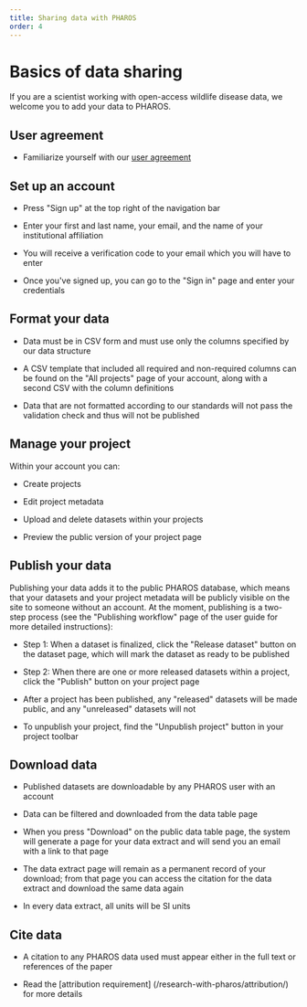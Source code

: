```yaml
---
title: Sharing data with PHAROS
order: 4
---
```


# Basics of data sharing

If you are a scientist working with open-access wildlife disease data, we welcome you to add your data to PHAROS. 

## User agreement

- Familiarize yourself with our [user agreement](/user-agreement/)

## Set up an account

- Press "Sign up" at the top right of the navigation bar

- Enter your first and last name, your email, and the name of your institutional affiliation

- You will receive a verification code to your email which you will have to enter 

- Once you've signed up, you can go to the "Sign in" page and enter your credentials 

## Format your data

- Data must be in CSV form and must use only the columns specified by our data structure 

- A CSV template that included all required and non-required columns can be found on the "All projects" page of your account, along with a second CSV with the column definitions 

- Data that are not formatted according to our standards will not pass the validation check and thus will not be published

## Manage your project

Within your account you can: 

- Create projects

- Edit project metadata

- Upload and delete datasets within your projects

- Preview the public version of your project page

## Publish your data

Publishing your data adds it to the public PHAROS database, which means that your datasets and your project metadata will be publicly visible on the site to someone without an account. At the moment, publishing is a two-step process (see the "Publishing workflow" page of the user guide for more detailed instructions): 

- Step 1: When a dataset is finalized, click the "Release dataset" button on the dataset page, which will mark the dataset as ready to be published

- Step 2: When there are one or more released datasets within a project, click the "Publish" button on your project page

- After a project has been published, any "released" datasets will be made public, and any "unreleased" datasets will not

- To unpublish your project, find the "Unpublish project" button in your project toolbar

## Download data

- Published datasets are downloadable by any PHAROS user with an account

- Data can be filtered and downloaded from the data table page 

- When you press "Download" on the public data table page, the system will generate a page for your data extract and will send you an email with a link to that page

- The data extract page will remain as a permanent record of your download; from that page you can access the citation for the data extract and download the same data again

- In every data extract, all units will be SI units

## Cite data

- A citation to any PHAROS data used must appear either in the full text or references of the paper 

- Read the [attribution requirement] (/research-with-pharos/attribution/) for more details



